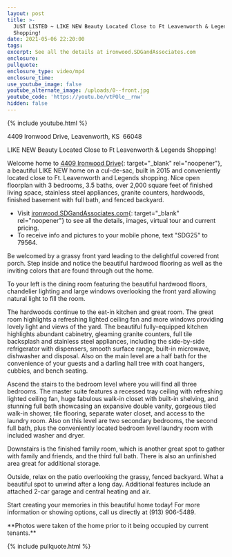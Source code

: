 ```yaml
---
layout: post
title: >-
  JUST LISTED ~ LIKE NEW Beauty Located Close to Ft Leavenworth & Legends
  Shopping!
date: 2021-05-06 22:20:00
tags:
excerpt: See all the details at ironwood.SDGandAssociates.com
enclosure:
pullquote:
enclosure_type: video/mp4
enclosure_time:
use_youtube_image: false
youtube_alternate_image: /uploads/0--front.jpg
youtube_code: 'https://youtu.be/vtPOle__rnw'
hidden: false
---
```

{% include youtube.html %}

4409 Ironwood Drive, Leavenworth, KS&nbsp; 66048

LIKE NEW Beauty Located Close to Ft Leavenworth & Legends Shopping\!

Welcome home to [4409 Ironwood Drive](http://ironwood.SDGandAssociates.com){: target="_blank" rel="noopener"}, a beautiful LIKE NEW home on a cul-de-sac, built in 2015 and conveniently located close to Ft. Leavenworth and Legends shopping. Nice open floorplan with 3 bedrooms, 3.5 baths, over 2,000 square feet of finished living space, stainless steel appliances, granite counters, hardwoods, finished basement with full bath, and fenced backyard.

* Visit [ironwood.SDGandAssociates.com](http://ironwood.SDGandAssociates.com){: target="_blank" rel="noopener"} to see all the details, images, virtual tour and current pricing.
* To receive info and pictures to your mobile phone, text "SDG25" to 79564.

Be welcomed by a grassy front yard leading to the delightful covered front porch. Step inside and notice the beautiful hardwood flooring as well as the inviting colors that are found through out the home.

To your left is the dining room featuring the beautiful hardwood floors, chandelier lighting and large windows overlooking the front yard allowing natural light to fill the room.

The hardwoods continue to the eat-in kitchen and great room. The great room highlights a refreshing lighted ceiling fan and more windows providing lovely light and views of the yard. The beautiful fully-equipped kitchen highlights abundant cabinetry, gleaming granite counters, full tile backsplash and stainless steel appliances, including the side-by-side refrigerator with dispensers, smooth surface range, built-in microwave, dishwasher and disposal. Also on the main level are a half bath for the convenience of your guests and a darling hall tree with coat hangers, cubbies, and bench seating.

Ascend the stairs to the bedroom level where you will find all three bedrooms. The master suite features a recessed tray ceiling with refreshing lighted ceiling fan, huge fabulous walk-in closet with built-in shelving, and stunning full bath showcasing an expansive double vanity, gorgeous tiled walk-in shower, tile flooring, separate water closet, and access to the laundry room. Also on this level are two secondary bedrooms, the second full bath, plus the conveniently located bedroom level laundry room with included washer and dryer.

Downstairs is the finished family room, which is another great spot to gather with family and friends, and the third full bath. There is also an unfinished area great for additional storage.

Outside, relax on the patio overlooking the grassy, fenced backyard. What a beautiful spot to unwind after a long day. Additional features include an attached 2-car garage and central heating and air.

Start creating your memories in this beautiful home today\! For more information or showing options, call us directly at (913) 906-5489.

\*\*Photos were taken of the home prior to it being occupied by current tenants.\*\*

{% include pullquote.html %}
